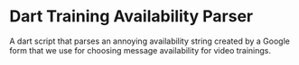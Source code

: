 # Dart Training Availability Parser
A dart script that parses an annoying availability string created by a Google form that we use for choosing message availability for video trainings. 
